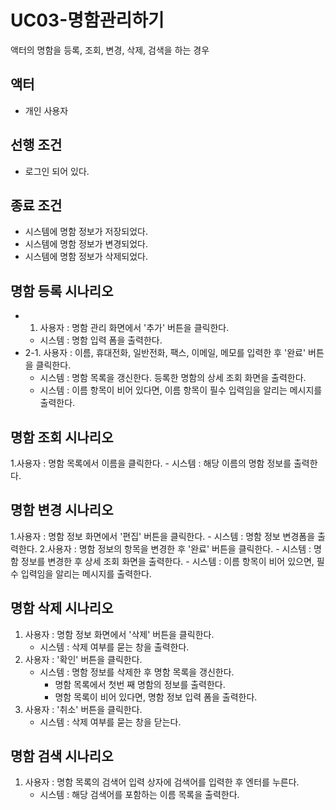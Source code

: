 # UC03-명함관리하기
액터의 명함을 등록, 조회, 변경, 삭제, 검색을 하는 경우

## 액터
- 개인 사용자

## 선행 조건
- 로그인 되어 있다.

## 종료 조건
- 시스템에 명함 정보가 저장되었다.
- 시스템에 명함 정보가 변경되었다.
- 시스템에 명함 정보가 삭제되었다.

## 명함 등록 시나리오
- 1. 사용자 : 명함 관리 화면에서 '추가' 버튼을 클릭한다.
	- 시스템 : 명함 입력 폼을 출력한다.
- 2-1. 사용자 : 이름, 휴대전화, 일반전화, 팩스, 이메일, 메모를 입력한 후 '완료' 버튼을 클릭한다.
	- 시스템 : 명함 목록을 갱신한다. 등록한 명함의 상세 조회 화면을 출력한다.
	- 시스템 : 이름 항목이 비어 있다면, 이름 항목이 필수 입력임을 알리는 메시지를 출력한다.

## 명함 조회 시나리오
1.사용자 : 명함 목록에서 이름을 클릭한다.
	- 시스템 : 해당 이름의 명함 정보를 출력한다.

## 명함 변경 시나리오
1.사용자 : 명함 정보 화면에서 '편집' 버튼을 클릭한다.
	- 시스템 : 명함 정보 변경폼을 출력한다.
2.사용자 : 명함 정보의 항목을 변경한 후 '완료' 버튼을 클릭한다.
	- 시스템 : 명함 정보를 변경한 후 상세 조회 화면을 출력한다.
	- 시스템 : 이름 항목이 비어 있으면, 필수 입력임을 알리는 메시지를 출력한다.
	
## 명함 삭제 시나리오
1. 사용자 : 명함 정보 화면에서 '삭제' 버튼을 클릭한다.
	- 시스템 : 삭제 여부를 묻는 창을 출력한다.
2. 사용자 : '확인' 버튼을 클릭한다.
	- 시스템 : 명함 정보를 삭제한 후 명함 목록을 갱신한다. 
		- 명함 목록에서 첫번 째 명함의 정보를 출력한다.
		- 명함 목록이 비어 있다면, 명함 정보 입력 폼을 출력한다.
3. 사용자 : '취소' 버튼을 클릭한다.
	- 시스템 : 삭제 여부를 묻는 창을 닫는다.
	
## 명함 검색 시나리오
1. 사용자 : 명함 목록의 검색어 입력 상자에 검색어를 입력한 후 엔터를 누른다.
	- 시스템 : 해당 검색어를 포함하는 이름 목록을 출력한다.
